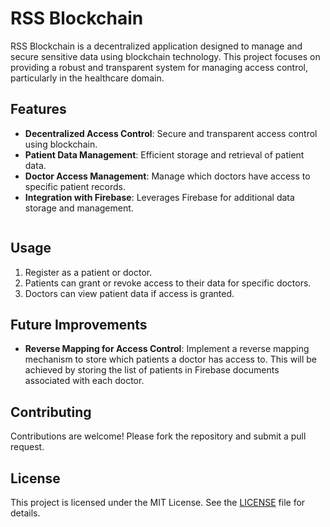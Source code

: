 # RSS Blockchain

RSS Blockchain is a decentralized application designed to manage and secure sensitive data using blockchain technology. This project focuses on providing a robust and transparent system for managing access control, particularly in the healthcare domain.

## Features

- **Decentralized Access Control**: Secure and transparent access control using blockchain.
- **Patient Data Management**: Efficient storage and retrieval of patient data.
- **Doctor Access Management**: Manage which doctors have access to specific patient records.
- **Integration with Firebase**: Leverages Firebase for additional data storage and management.
    ```

## Usage

1. Register as a patient or doctor.
2. Patients can grant or revoke access to their data for specific doctors.
3. Doctors can view patient data if access is granted.

## Future Improvements

- **Reverse Mapping for Access Control**: Implement a reverse mapping mechanism to store which patients a doctor has access to. This will be achieved by storing the list of patients in Firebase documents associated with each doctor.

## Contributing

Contributions are welcome! Please fork the repository and submit a pull request.

## License

This project is licensed under the MIT License. See the [LICENSE](LICENSE) file for details.
